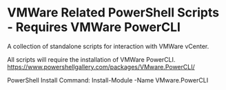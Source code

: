 # VMWare Related PowerShell Scripts - Requires VMWare PowerCLI
A collection of standalone scripts for interaction with VMWare vCenter.

All scripts will require the installation of VMWare PowerCLI. 
https://www.powershellgallery.com/packages/VMware.PowerCLI/ 

PowerShell Install Command: 
Install-Module -Name VMware.PowerCLI 